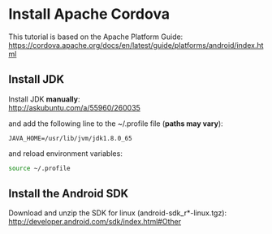 # Install Apache Cordova

This tutorial is based on the Apache Platform Guide:  
https://cordova.apache.org/docs/en/latest/guide/platforms/android/index.html

## Install JDK
Install JDK **manually**:  
http://askubuntu.com/a/55960/260035

and add the following line to the ~/.profile file (**paths may vary**):
```text
JAVA_HOME=/usr/lib/jvm/jdk1.8.0_65
```

and reload environment variables:
```bash
source ~/.profile
```

## Install the Android SDK
Download and unzip the SDK for linux (android-sdk_r*-linux.tgz):  
http://developer.android.com/sdk/index.html#Other
